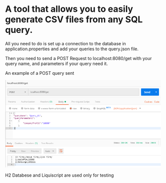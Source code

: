 #  A tool that allows you to easily generate CSV files from any SQL query.


All you need to do is set up a connection to the database in application.properties and add your queries to the query.json file.

Then you need to send a POST Request to localhost:8080/get with your query name, and parameters if your query need it.

An example of a POST query sent

![Example](https://github.com/AndrzejKarwoski/Any-Select-to-CSV-Generator/blob/master/Przechwytywanie.PNG)






H2 Databese and Liquiscript are used only for testing
